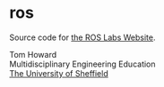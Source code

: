 # ros

Source code for [the ROS Labs Website](https://tom-howard.github.io/ros/).   

Tom Howard  
Multidisciplinary Engineering Education  
[The University of Sheffield](https://www.sheffield.ac.uk/)
